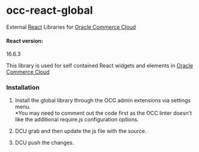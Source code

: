 # occ-react-global
External [React](https://reactjs.org/ "React") Libraries for [Oracle Commerce Cloud](https://cloud.oracle.com/en_US/commerce-cloud "Oracle Commerce Cloud")

#### React version:
16.6.3

This library is used for self contained React widgets and elements in [Oracle Commerce Cloud](https://cloud.oracle.com/en_US/commerce-cloud "Oracle Commerce Cloud")

### Installation

1.  Install the global library through the OCC admin extensions via settings menu.  
*You may need to comment out the code first as the OCC linter doesn't like the additional require.js configuration options.

2. DCU grab and then update the js file with the source.

3. DCU push the changes.


